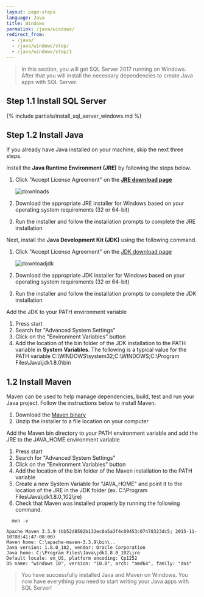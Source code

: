 ```yaml
---
layout: page-steps
language: Java
title: Windows
permalink: /java/windows/
redirect_from:
  - /java/
  - /java/windows/step/
  - /java/windows/step/1
---
```


> In this section, you will get SQL Server 2017 running on Windows. After that you will install the necessary dependencies to create Java apps with SQL Server. 

## Step 1.1 Install SQL Server

{% include partials/install_sql_server_windows.md %}

## Step 1.2 Install Java
If you already have Java installed on your machine, skip the next three steps. 

Install the **Java Runtime Environment (JRE)** by following the steps below. 
1. Click "Accept License Agreement" on the [**JRE download page**](http://www.oracle.com/technetwork/java/javase/downloads/jre8-downloads-2133155.html)

    ![downloads](https://sqlchoice.blob.core.windows.net/sqlchoice/static/images/jre_windows_license.JPG "downloads")

2. Download the appropriate JRE installer for Windows based on your operating system requirements (32 or 64-bit) 
3. Run the installer and follow the installation prompts to complete the JRE installation

Next, install the **Java Development Kit (JDK)** using the following command. 
1. Click "Accept License Agreement" on the [JDK download page](http://www.oracle.com/technetwork/java/javase/downloads/jdk8-downloads-2133151.html)

    ![downloadjdk](https://sqlchoice.blob.core.windows.net/sqlchoice/static/images/jdk_windows_license.JPG "downloadjdk")

2. Download the appropriate JDK installer for Windows based on your operating system requirements (32 or 64-bit) 
3. Run the installer and follow the installation prompts to complete the JDK installation

Add the JDK to your PATH environment variable 
1. Press start 
2. Search for "Advanced System Settings" 
3. Click on the "Environment Variables" button 
4. Add the location of the bin folder of the JDK installation to the PATH variable in **System Variables**. The following is a typical value for the PATH variable C:\WINDOWS\system32;C:\WINDOWS;C:\Program Files\Java\jdk1.8.0\bin

## 1.2 Install Maven

Maven can be used to help manage dependencies, build, test and run your Java project. Follow the instructions below to install Maven. 
1. Download the [Maven binary](http://www-eu.apache.org/dist/maven/maven-3/3.3.9/binaries/apache-maven-3.3.9-bin.zip)
2. Unzip the installer to a file location on your computer

Add the Maven bin directory to your PATH environment variable and add the JRE to the JAVA_HOME environment variable 
1. Press start 
2. Search for "Advanced System Settings" 
3. Click on the "Environment Variables" button 
4. Add the location of the bin folder of the Maven installation to the PATH variable 
5. Create a new System Variable for "JAVA_HOME" and point it to the location of the JRE in the JDK folder (ex. C:\Program Files\Java\jdk1.8.0_102\jre) 
6. Check that Maven was installed properly by running the following command.

```terminal
  mvn -v
```
```results
Apache Maven 3.3.9 (bb52d8502b132ec0a5a3f4c09453c07478323dc5; 2015-11-10T08:41:47-08:00)
Maven home: C:\apache-maven-3.3.9\bin\..
Java version: 1.8.0_102, vendor: Oracle Corporation
Java home: C:\Program Files\Java\jdk1.8.0_102\jre
Default locale: en_US, platform encoding: Cp1252
OS name: "windows 10", version: "10.0", arch: "amd64", family: "dos"
```
> You have successfully installed Java and Maven on Windows. You now have everything you need to start writing your Java apps with SQL Server!

